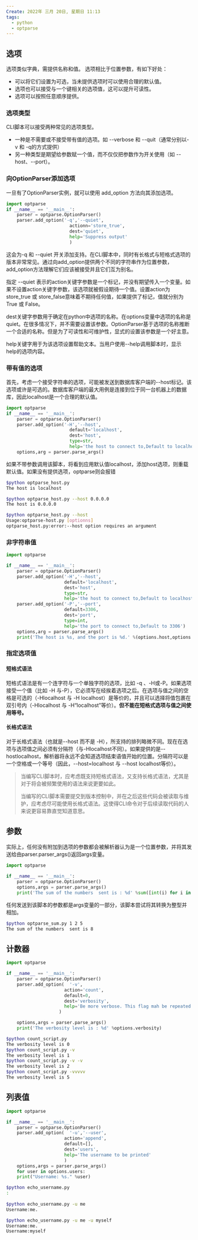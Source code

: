 ```yaml
---
Create: 2022年 三月 20日, 星期日 11:13
tags: 
  - python
  - optparse
---
```




## 选项
选项类似字典，需提供名称和值。
选项相比于位置参数，有如下好处：
-   可以将它们设置为可选，当未提供选项时可以使用合理的默认值。
-   选项也可以接受与一个键相关的选项值，这可以提升可读性。
-   选项可以按照任意顺序提供。

### 选项类型
CLI脚本可以接受两种常见的选项类型。
-   一种是不需要或不接受带有值的选项。如 --verbose 和 --quit（通常分别以-v 和 -q的方式提供）
-   另一种类型是期望给参数赋一个值，而不仅仅把参数作为开关使用（如 --host、--port）。
    

### 向OptionParser添加选项
一旦有了OptionParser实例，就可以使用 add_option 方法向其添加选项。
```python
import optparse  
if __name__ == '__main__':  
	parser = optparse.OptionParser()  
  	parser.add_option('-q','--quiet',  
  						actionn='store_true',  
  						dest='quiet',  
  						help='Suppress output'  
  						)
```
这会为-q 和 --quiet 开关添加支持。在CLI脚本中，同时有长格式与短格式选项的版本非常常见。通过向add_option提供两个不同的字符串作为位置参数，add_option方法理解它们应该被接受并且它们互为别名。

指定 --quiet 表示的action关键字参数是一个标记，并没有期望传入一个变量。如果不设置action关键字参数，该选项就被假设期待一个值。设置action为store_true 或 store_false意味着不期待任何值，如果提供了标记，值就分别为True 或 False。

dest关键字参数用于确定在python中选项的名称。在options变量中选项的名称是quiet。在很多情况下，并不需要设置该参数。OptionParser基于选项的名称推断一个合适的名称。但是为了可读性和可维护性，显式的设置该参数是一个好主意。

help关键字用于为该选项设置帮助文本。当用户使用--help调用脚本时，显示help的选项内容。

### 带有值的选项
首先，考虑一个接受字符串的选项，可能被发送到数据库客户端的--host标记。该选项或许是可选的。数据库客户端的最大用例是连接到位于同一台机器上的数据库，因此localhost是一个合理的默认值。

```python
import optparse  
if __name__ == '__main__':  
	parser = optparse.OptionParser()  
  	parser.add_option('-H','--host',  
  						default='localhost',  
					  	dest='host',  
					  	type=str,  
					  	help='the host to connect to,Default to localhost')  
	options,arg = parser.parse_args()
```
如果不带参数调用该脚本，将看到应用默认值localhost，添加host选项，则重载默认值。如果没有提供选项，optparse则会报错
```bash
$python optparse_host.py  
The host is localhost  

$python optparse_host.py --host 0.0.0.0  
The host is 0.0.0.0  

$python optparse_host.py --host  
Usage:optparse-host.py [optionns]  
optparse_host.py:error:--host option requires an argument
```

### 非字符串值
```python
import optparse  

if __name__ == '__main__':  
	parser = optparse.OptionParser()  
  	parser.add_option('-H','--host',  
					  default='localhost',  
					  dest='host',  
					  type=str,  
					  help='the host to connect to,Default to localhost')  
	parser.add_option('-P','--port',  
					  default=3306,  
					  dest='port',  
					  type=int,  
					  help='the port to connect to,Default to 3306')  
	options,arg = parser.parse_args()  
	print('The host is %s, and the port is %d.' %(options.host,options.port))
```

### 指定选项值
#### 短格式语法

短格式语法是有一个连字符与一个单独字符的选项，比如 -q 、-H或-P。如果选项接受一个值（比如 -H 与-P），它必须写在经挨着选项之后。在选项与值之间的空格是可选的（-Hlocalhost 与 -H localhost）是等价的，并且可以选择将值包裹在双引号内（-Hlocalhost 与 -H“localhost”等价）。**但不能在短格式选项与值之间使用等号。**

#### 长格式语法

对于长格式语法（也就是--host 而不是 -H），所支持的排列略微不同。现在在选项与选项值之间必须有分隔符（与-Hlocalhost不同）。如果提供的是--hostlocalhost，解析器将永远不会知道选项结束语值开始的位置。分隔符可以是一个空格或一个等号（因此，--host=localhost 与 --host localhost等价）。

> 当编写CLI脚本时，应考虑既支持短格式语法，又支持长格式语法，尤其是对于将会被频繁使用的语法来说更要如此。
> 
> 当编写的CLI脚本需要提交到版本控制中，并在之后这些代码会被读取与维护，应考虑尽可能使用长格式语法。这使得CLI命令对于后续读取代码的人来说更容易靠直觉知道意思。

## 参数

实际上，任何没有附加到选项的参数都会被解析器认为是一个位置参数，并将其发送给由parser.parser_args()返回args变量。
```python
import optparse  
	
if __name__ == '__main__':  
	parser = optparse.OptionParser()  
  	options,args = parser.parse_args()  
  	print('The sum of the numbers  sent is : %d' %sum([int(i) for i in args]))
```

任何发送到该脚本的参数都是args变量的一部分，该脚本尝试将其转换为整型并相加。
```bash
$python optparse_sum.py 1 2 5  
The sum of the numbers  sent is 8
```
## 计数器

```python
import optparse  

if __name__ == '__main__':  
	parser = optparse.OptionParser()  
  	parser.add_option(  '-v',  
					  action='count',  
					  default=0,  
					  dest='verbosity',  
					  help='Be more verbose. This flag mah be repeated'  
  					)  

	options,args = parser.parse_args()  
	print('The verbosity level is : %d' %options.verbosity)
```
```bash
$python count_script.py  
The verbosity level is 0  
$python count_script.py -v  
The verbosity level is 1  
$python count_script.py -v -v  
The verbosity level is 2  
$python count_script.py -vvvvv  
The verbosity level is 5
```
## 列表值

```python
import optparse  

if __name__ == '__main__':  
	parser = optparse.OptionParser()  
  	parser.add_option(  '-u','--user',  
					  action='append',  
					  default=[],  
					  dest='users',  
					  help='The username to be printed'  
					  )  
  	options,args = parser.parse_args()  
  	for user in options.users:  
  	print("Username: %s." %user)  
```

```bash
$python echo_username.py  
:  
 
$python echo_username.py -u me  
Username:me.  

$python echo_username.py -u me -u myself  
Username:me.  
Username:myself

```


